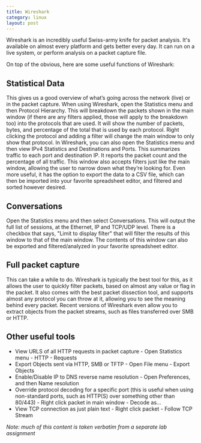 ```yaml
---
title: Wireshark
category: linux
layout: post
---
```



Wireshark is an incredibly useful Swiss-army knife for packet analysis.
It's available on almost every platform and gets better every day.
It can run on a live system, or perform analysis on a packet capture file.

On top of the obvious, here are some useful functions of Wireshark:

## Statistical Data
This gives us a good overview of what’s going across the network (live) or in the packet capture.
When using Wireshark, open the Statistics menu and then Protocol Hierarchy.
This will breakdown the packets shown in the main window (if there are any filters applied, those will apply to the breakdown too) into the protocols that are used.
It will show the number of packets, bytes, and percentage of the total that is used by each protocol.
Right clicking the protocol and adding a filter will change the main window to only show that protocol.
In Wireshark, you can also open the Statistics menu and then view IPv4 Statistics and Destinations and Ports.
This summarizes traffic to each port and destination IP. It reports the packet count and the percentage of all traffic.
This window also accepts filters just like the main window, allowing the user to narrow down what they’re looking for.
Even more useful, it has the option to export the data to a CSV file, which can then be imported into your favorite spreadsheet editor, and filtered and sorted however desired.

## Conversations
Open the Statistics menu and then select Conversations.
This will output the full list of sessions, at the Ethernet, IP and TCP/UDP level.
There is a checkbox that says, "Limit to display filter" that will filter the results of this window to that of the main window.
The contents of this window can also be exported and filtered/analyzed in your favorite spreadsheet editor.

## Full packet capture
This can take a while to do.
Wireshark is typically the best tool for this, as it allows the user to quickly filter packets, based on almost any value or flag in the packet.
It also comes with the best packet dissection tool, and supports almost any protocol you can throw at it, allowing you to see the meaning behind every packet.
Recent versions of Wireshark even allow you to extract objects from the packet streams, such as files transferred over SMB or HTTP.

## Other useful tools
- View URLS of all HTTP requests in packet capture - Open Statistics menu - HTTP - Requests
- Export Objects sent via HTTP, SMB or TFTP - Open File menu - Export Objects
- Enable/Disable IP to DNS reverse name resolution - Open Preferences, and then Name resolution
- Override protocol decoding for a specific port (this is useful when using non-standard ports, such as HTTP(S) over something other than 80/443) - Right click packet in main window - Decode as...
- View TCP connection as just plain text - Right click packet - Follow TCP Stream

_Note: much of this content is taken verbatim from a separate lab assignment_
